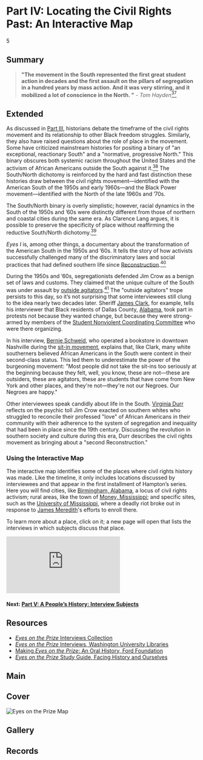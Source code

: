 # Part IV: Locating the Civil Rights Past: An Interactive Map

5

## Summary

> **"The movement in the South represented the first great student action in decades and the first assault on the pillars of segregation in a hundred years by mass action. And it was very stirring, and it mobilized a lot of conscience in the North.
"** - *Tom Hayden*[<sup>37</sup>](/exhibits/eotp/notes#37)

## Extended

As discussed in [Part III](/exhibits/eotp/3-timeline-of-events), historians debate the timeframe of the civil rights movement and its relationship to other Black freedom struggles. Similarly, they also have raised questions about the role of place in the movement. Some have criticized mainstream histories for positing a binary of "an exceptional, reactionary South" and a "normative, progressive North." This binary obscures both systemic racism throughout the United States and the activism of African Americans outside the South against it.[<sup>38</sup>](/exhibits/eotp/notes#38) The South/North dichotomy is reinforced by the hard and fast distinction these histories draw between the civil rights movement—identified with the American South of the 1950s and early 1960s—and the Black Power movement—identified with the North of the late 1960s and ’70s.
 
The South/North binary is overly simplistic; however, racial dynamics in the South of the 1950s and ’60s were distinctly different from those of northern and coastal cities during the same era. As Clarence Lang argues, it is possible to preserve the specificity of place without reaffirming the reductive South/North dichotomy.[<sup>39</sup>](/exhibits/eotp/notes#39)

*Eyes I* is, among other things, a documentary about the transformation of the American South in the 1950s and ’60s. It tells the story of how activists successfully challenged many of the discriminatory laws and social practices that had defined southern life since [Reconstruction](https://www.loc.gov/exhibits/african-american-odyssey/reconstruction.html).[<sup>40</sup>](/exhibits/eotp/notes#40)  
 
During the 1950s and ’60s, segregationists defended Jim Crow as a benign set of laws and customs. They claimed that the unique culture of the South was under assault by [outside agitators](https://www.nytimes.com/2020/06/08/us/outside-agitators-history-civil-rights.html).[<sup>41</sup>](/exhibits/eotp/notes#41) The "outside agitators" trope persists to this day, so it’s not surprising that some interviewees still clung to the idea nearly two decades later. Sheriff [James Clark](https://americanarchive.org/catalog/cpb-aacip_151-q814m92882#at_53_s), for example, tells his interviewer that Black residents of Dallas County, [Alabama](https://civilrightstrail.com/state/alabama/), took part in protests not because they wanted change, but because they were strong-armed by members of the [Student Nonviolent Coordinating Committee](https://snccdigital.org/inside-sncc/the-story-of-sncc/) who were there organizing. 

In his interview, [Bernie Schweid](https://americanarchive.org/catalog/cpb-aacip-151-n00zp3ws5r?start=183.03&end=271.95), who operated a bookstore in downtown Nashville during the [sit-in movement](https://kinginstitute.stanford.edu/encyclopedia/sit-ins), explains that, like Clark, many white southerners believed African Americans in the South were content in their second-class status. This led them to underestimate the power of the burgeoning movement: "Most people did not take the sit-ins too seriously at the beginning because they felt, well, you know, these are not—these are outsiders, these are agitators, these are students that have come from New York and other places, and they're not—they're not our Negroes. Our Negroes are happy." 
 
Other interviewees speak candidly about life in the South. [Virginia Durr](https://americanarchive.org/catalog/cpb-aacip-151-599z02zv6h?start=619.37&end=861.79) reflects on the psychic toll Jim Crow exacted on southern whites who struggled to reconcile their professed "love" of African Americans in their community with their adherence to the system of segregation and inequality that had been in place since the 19th century. Discussing the revolution in southern society and culture during this era, Durr describes the civil rights movement as bringing about a "second Reconstruction."

### Using the Interactive Map

The interactive map identifies some of the places where civil rights history was made. Like the timeline, it only includes locations discussed by interviewees and that appear in the first installment of Hampton’s series. Here you will find cities, like [Birmingham, Alabama](https://civilrightstrail.com/destination/birmingham/), a locus of civil rights activism; rural areas, like the town of [Money, Mississippi](https://civilrightstrail.com/destination/money/); and specific sites, such as the [University of Mississippi](https://civilrightstrail.com/attraction/lyceum-the-circle-historic-district-university-of-mississippi/), where a deadly riot broke out in response to [James Meredith](https://kinginstitute.stanford.edu/encyclopedia/meredith-james-howard)'s efforts to enroll there. 

To learn more about a place, click on it; a new page will open that lists the interviews in which subjects discuss that place.

<iframe frameborder="0" allowfullscreen src="https://www.historypin.org/en/locations-from-eyes-on-the-prize/geo/37.09024,-95.712891,4/bounds/7.972198,-116.157761,58.217025,-75.268021/paging/1"></iframe> 


#### Next: [Part V: A People’s History: Interview Subjects](/exhibits/eotp/5-interview-subjects/)

## Resources

- [*Eyes on the Prize* Interviews Collection](https://americanarchive.org/special_collections/eotp-i-interviews)
- [*Eyes on the Prize* Interviews, Washington University Libraries](http://digital.wustl.edu/eyesontheprize/)
- [Making *Eyes on the Prize*: An Oral History, Ford Foundation](https://www.fordfoundation.org/just-matters/ford-forum/making-eyes-on-the-prize-an-oral-history/)
- [*Eyes on the Prize* Study Guide, Facing History and Ourselves](https://www.facinghistory.org/books-borrowing/eyes-prize-americas-civil-rights-movement)

## Main

## Cover
  <img title="Cover Image" alt="Eyes on the Prize Map" src="https://s3.amazonaws.com/americanarchive.org/exhibits/map_image.jpg">

## Gallery

## Records
